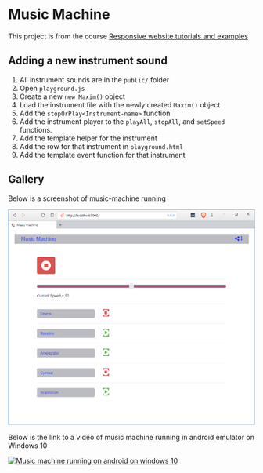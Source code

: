 # Music Machine

This project is from the course [Responsive website tutorials and examples](https://www.coursera.org/learn/responsive-website-examples/home/welcome)

## Adding a new instrument sound

1. All instrument sounds are in the `public/` folder
1. Open `playground.js`
1. Create a new `new Maxim()` object
1. Load the instrument file with the newly created `Maxim()` object
1. Add the `stopOrPlay<Instrument-name>` function
1. Add the instrument player to the `playAll`, `stopAll`, and `setSpeed` functions.
1. Add the template helper for the instrument
1. Add the row for that instrument in `playground.html`
1. Add the template event function for that instrument

## Gallery

Below is a screenshot of music-machine running

![Music machine running](/public/music-machine.png)

Below is the link to a video of music machine running in android emulator on Windows 10

[![Music machine running on android on windows 10](http://img.youtube.com/vi/7STF_dLwFVg/0.jpg)](https://youtu.be/7STF_dLwFVg, "Music machine android")
